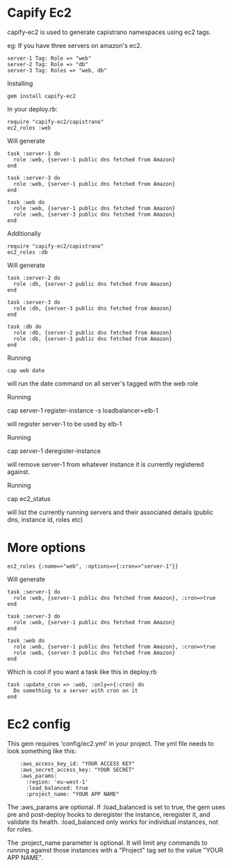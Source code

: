 Capify Ec2
====================================================

capify-ec2 is used to generate capistrano namespaces using ec2 tags. 

eg: If you have three servers on amazon's ec2.

    server-1 Tag: Role => "web"
    server-2 Tag: Role => "db"
    server-3 Tag: Roles => "web, db"

Installing

    gem install capify-ec2

In your deploy.rb:

    require "capify-ec2/capistrano"
    ec2_roles :web

Will generate

    task :server-1 do
      role :web, {server-1 public dns fetched from Amazon}
    end
    
    task :server-3 do
      role :web, {server-1 public dns fetched from Amazon}
    end
    
    task :web do
      role :web, {server-1 public dns fetched from Amazon}
      role :web, {server-3 public dns fetched from Amazon}
    end

Additionally

    require "capify-ec2/capistrano"
    ec2_roles :db

Will generate

    task :server-2 do
      role :db, {server-2 public dns fetched from Amazon}
    end

    task :server-3 do
      role :db, {server-3 public dns fetched from Amazon}
    end

    task :db do
      role :db, {server-2 public dns fetched from Amazon}
      role :db, {server-3 public dns fetched from Amazon}
    end    

Running

    cap web date

will run the date command on all server's tagged with the web role

Running

  cap server-1 register-instance -s loadbalancer=elb-1

will register server-1 to be used by elb-1

Running
  
  cap server-1 deregister-instance

will remove server-1 from whatever instance it is currently
registered against.

Running
  
  cap ec2_status

will list the currently running servers and their associated details 
(public dns, instance id, roles etc)

More options
====================================================

    ec2_roles {:name=>"web", :options=>{:cron=>"server-1"}}
  
Will generate

    task :server-1 do
      role :web, {server-1 public dns fetched from Amazon}, :cron=>true
    end

    task :server-3 do
      role :web, {server-1 public dns fetched from Amazon}
    end

    task :web do
      role :web, {server-1 public dns fetched from Amazon}, :cron=>true
      role :web, {server-3 public dns fetched from Amazon}
    end

Which is cool if you want a task like this in deploy.rb

    task :update_cron => :web, :only=>{:cron} do
      Do something to a server with cron on it
    end

Ec2 config
====================================================

This gem requires 'config/ec2.yml' in your project.
The yml file needs to look something like this:

    	:aws_access_key_id: "YOUR ACCESS KEY"
    	:aws_secret_access_key: "YOUR SECRET"
    	:aws_params:
    	  :region: 'eu-west-1'
		  :load_balanced: true
		  :project_name: "YOUR APP NAME"

The :aws_params are optional.
If :load_balanced is set to true, the gem uses pre and post-deploy
hooks to deregister the instance, reregister it, and validate its
health.
:load_balanced only works for individual instances, not for roles.

The :project_name parameter is optional. It will limit any commands to 
running against those instances with a "Project" tag set to the value 
"YOUR APP NAME".

